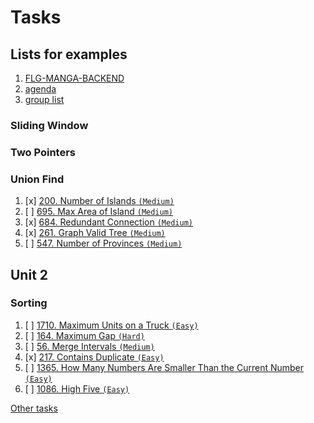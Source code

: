 # Tasks

## Lists for examples

1. [FLG-MANGA-BACKEND](https://github.com/FLG-MANGA-BACKEND/prep-materials/blob/main/dsa_syllabus.md)
2. [agenda](https://docs.google.com/document/d/1lqr1GxCn9_I1lx71g8c7WzDG5hyLkY1xsbTbMl5_BZc/edit#)
3. [group list](https://docs.google.com/spreadsheets/d/1waaB96R4zkNoPMex0CJkiOdcUmxxDI11/edit#gid=369453934)

### Sliding Window

### Two Pointers

### Union Find

1. [x] [200. Number of Islands `(Medium)`](https://leetcode.com/problems/number-of-islands/)
2. [ ] [695. Max Area of Island `(Medium)`](https://leetcode.com/problems/max-area-of-island/)
3. [x] [684. Redundant Connection `(Medium)`](https://leetcode.com/problems/redundant-connection)
4. [x] [261. Graph Valid Tree `(Medium)`](https://leetcode.com/problems/graph-valid-tree/)
5. [ ] [547. Number of Provinces `(Medium)`](https://leetcode.com/problems/number-of-provinces/)

## Unit 2

### Sorting

1. [ ] [1710. Maximum Units on a Truck `(Easy)`](https://leetcode.com/problems/maximum-units-on-a-truck/)
2. [ ] [164. Maximum Gap `(Hard)`](https://leetcode.com/problems/maximum-gap/)
3. [ ] [56. Merge Intervals `(Medium)`](https://leetcode.com/problems/merge-intervals/)
4. [x] [217. Contains Duplicate `(Easy)`](https://leetcode.com/problems/contains-duplicate/)
5. [ ] [1365. How Many Numbers Are Smaller Than the Current Number `(Easy)`](https://leetcode.com/problems/how-many-numbers-are-smaller-than-the-current-number/)
6. [ ] [1086. High Five `(Easy)`](https://leetcode.com/problems/high-five/)

[Other tasks](https://github.com/FLG-MANGA-BACKEND/prep-materials/blob/main/dsa_syllabus.md#leetcode-1)